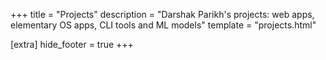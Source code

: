 +++
title = "Projects"
description = "Darshak Parikh's projects: web apps, elementary OS apps, CLI tools and ML models"
template = "projects.html"

[extra]
hide_footer = true
+++
